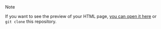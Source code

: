 > [!NOTE]
> If you want to see the preview of your HTML page, [you can open it here](https://previewhtml.github.io/?url=https://raw.githubusercontent.com/thomasbnt/introduction-to-html-css/refs/heads/main/src/index.html) or `git clone` this repository.